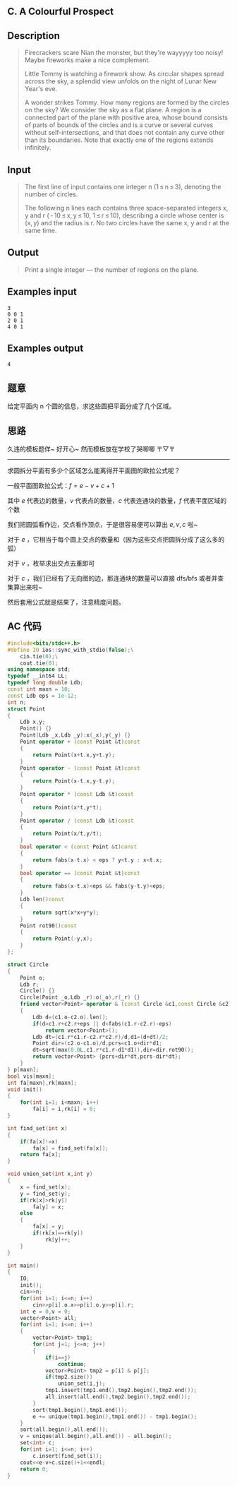 ## C. A Colourful Prospect

## **Description**

> Firecrackers scare Nian the monster, but they're wayyyyy too noisy! Maybe fireworks make a nice complement.
>
> Little Tommy is watching a firework show. As circular shapes spread across the sky, a splendid view unfolds on the night of Lunar New Year's eve.
>
> A wonder strikes Tommy. How many regions are formed by the circles on the sky? We consider the sky as a flat plane. A region is a connected part of the plane with positive area, whose bound consists of parts of bounds of the circles and is a curve or several curves without self-intersections, and that does not contain any curve other than its boundaries. Note that exactly one of the regions extends infinitely.



## **Input**

> The first line of input contains one integer n (1 ≤ n ≤ 3), denoting the number of circles.
>
> The following n lines each contains three space-separated integers x, y and r ( - 10 ≤ x, y ≤ 10, 1 ≤ r ≤ 10), describing a circle whose center is (x, y) and the radius is r. No two circles have the same x, y and r at the same time.



## **Output**

> Print a single integer — the number of regions on the plane.



## **Examples input**

    3
    0 0 1
    2 0 1
    4 0 1



## **Examples output**

    4



## **题意**

给定平面内 n 个圆的信息，求这些圆把平面分成了几个区域。



## **思路**

久违的模板题佯~ 好开心~ 然而模板放在学校了哭唧唧 〒▽〒

---

求圆拆分平面有多少个区域怎么能离得开平面图的欧拉公式呢？

一般平面图欧拉公式：$f=e-v+c+1$

其中 $e$ 代表边的数量，$v$ 代表点的数量，$c$ 代表连通块的数量，$f$ 代表平面区域的个数

我们把圆弧看作边，交点看作顶点，于是很容易便可以算出 $e,v,c$ 啦~

对于 $e$ ，它相当于每个圆上交点的数量和（因为这些交点把圆拆分成了这么多的弧）

对于 $v$ ，枚举求出交点去重即可

对于 $c$ ，我们已经有了无向图的边，那连通块的数量可以直接 dfs/bfs 或者并查集算出来啦~

然后套用公式就是结果了，注意精度问题。



## **AC 代码**

```cpp
#include<bits/stdc++.h>
#define IO ios::sync_with_stdio(false);\
    cin.tie(0);\
    cout.tie(0);
using namespace std;
typedef __int64 LL;
typedef long double Ldb;
const int maxn = 10;
const Ldb eps = 1e-12;
int n;
struct Point
{
    Ldb x,y;
    Point() {}
    Point(Ldb _x,Ldb _y):x(_x),y(_y) {}
    Point operator + (const Point &t)const
    {
        return Point(x+t.x,y+t.y);
    }
    Point operator - (const Point &t)const
    {
        return Point(x-t.x,y-t.y);
    }
    Point operator * (const Ldb &t)const
    {
        return Point(x*t,y*t);
    }
    Point operator / (const Ldb &t)const
    {
        return Point(x/t,y/t);
    }
    bool operator < (const Point &t)const
    {
        return fabs(x-t.x) < eps ? y<t.y : x<t.x;
    }
    bool operator == (const Point &t)const
    {
        return fabs(x-t.x)<eps && fabs(y-t.y)<eps;
    }
    Ldb len()const
    {
        return sqrt(x*x+y*y);
    }
    Point rot90()const
    {
        return Point(-y,x);
    }
};

struct Circle
{
    Point o;
    Ldb r;
    Circle() {}
    Circle(Point _o,Ldb _r):o(_o),r(_r) {}
    friend vector<Point> operator & (const Circle &c1,const Circle &c2)
    {
        Ldb d=(c1.o-c2.o).len();
        if(d>c1.r+c2.r+eps || d<fabs(c1.r-c2.r)-eps)
            return vector<Point>();
        Ldb dt=(c1.r*c1.r-c2.r*c2.r)/d,d1=(d+dt)/2;
        Point dir=(c2.o-c1.o)/d,pcrs=c1.o+dir*d1;
        dt=sqrt(max(0.0L,c1.r*c1.r-d1*d1)),dir=dir.rot90();
        return vector<Point> {pcrs+dir*dt,pcrs-dir*dt};
    }
} p[maxn];
bool vis[maxn];
int fa[maxn],rk[maxn];
void init()
{
    for(int i=1; i<maxn; i++)
        fa[i] = i,rk[i] = 0;
}

int find_set(int x)
{
    if(fa[x]!=x)
        fa[x] = find_set(fa[x]);
    return fa[x];
}

void union_set(int x,int y)
{
    x = find_set(x);
    y = find_set(y);
    if(rk[x]>rk[y])
        fa[y] = x;
    else
    {
        fa[x] = y;
        if(rk[x]==rk[y])
            rk[y]++;
    }
}

int main()
{
    IO;
    init();
    cin>>n;
    for(int i=1; i<=n; i++)
        cin>>p[i].o.x>>p[i].o.y>>p[i].r;
    int e = 0,v = 0;
    vector<Point> all;
    for(int i=1; i<=n; i++)
    {
        vector<Point> tmp1;
        for(int j=1; j<=n; j++)
        {
            if(i==j)
                continue;
            vector<Point> tmp2 = p[i] & p[j];
            if(tmp2.size())
                union_set(i,j);
            tmp1.insert(tmp1.end(),tmp2.begin(),tmp2.end());
            all.insert(all.end(),tmp2.begin(),tmp2.end());
        }
        sort(tmp1.begin(),tmp1.end());
        e += unique(tmp1.begin(),tmp1.end()) - tmp1.begin();
    }
    sort(all.begin(),all.end());
    v = unique(all.begin(),all.end()) - all.begin();
    set<int> c;
    for(int i=1; i<=n; i++)
        c.insert(find_set(i));
    cout<<e-v+c.size()+1<<endl;
    return 0;
}
```


